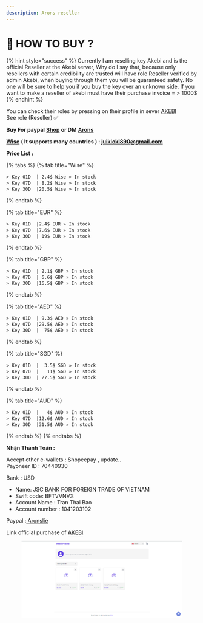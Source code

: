 ```yaml
---
description: Arons reseller
---
```


# 🔑 HOW TO BUY ?

{% hint style="success" %}
Currently I am reselling key Akebi and is the official Reseller at the Akebi server, Why do I say that, because only resellers with certain credibility are trusted will have role Reseller verified by admin Akebi, when buying through them you will be guaranteed safety. No one will be sure to help you if you buy the key over an unknown side. If you want to make a reseller of akebi must have their purchase invoice = > 1000$
{% endhint %}

You can check their roles by pressing on their profile in sever [AKEBI](https://discord.gg/akebi) \
See role (Reseller) ✅



**Buy For paypal** [**Shop**](https://arons.mysellix.io) **or DM** [**Arons** ](https://discord.com/users/727853330696634397)

[**Wise**](https://wise.com/invite/dic/tranthaib2) **( It supports many countries ) : juikiokl890@gmail.com**

**Price List :**

{% tabs %}
{% tab title="Wise" %}
```
> Key 01D  | 2.4$ Wise » In stock 
> Key 07D  | 8.2$ Wise » In stock 
> Key 30D  |20.5$ Wise » In stock
```
{% endtab %}

{% tab title="EUR" %}
```
> Key 01D  |2.4$ EUR » In stock
> Key 07D  |7.6$ EUR » In stock
> Key 30D  | 19$ EUR » In stock
```
{% endtab %}

{% tab title="GBP" %}
```
> Key 01D  | 2.1$ GBP » In stock
> Key 07D  | 6.6$ GBP » In stock 
> Key 30D  |16.5$ GBP » In stock
```
{% endtab %}

{% tab title="AED" %}
```
> Key 01D  | 9.3$ AED » In stock 
> Key 07D  |29.5$ AED » In stock
> Key 30D  |  75$ AED » In stock
```
{% endtab %}

{% tab title="SGD" %}
```
> Key 01D  |  3.5$ SGD » In stock 
> Key 07D  |   11$ SGD » In stock
> Key 30D  | 27.5$ SGD » In stock
```
{% endtab %}

{% tab title="AUD" %}
```
> Key 01D  |   4$ AUD » In stock 
> Key 07D  |12.6$ AUD » In stock
> Key 30D  |31.5$ AUD » In stock
```
{% endtab %}
{% endtabs %}

**Nhận Thanh Toán :**&#x20;

Accept other e-wallets : Shopeepay , update..\
Payoneer ID : 70440930

Bank : USD

* Name: JSC BANK FOR FOREIGN TRADE OF VIETNAM
* Swift code: BFTVVNVX
* Account Name : Tran Thai Bao
* Account number : 1041203102

Paypal :[ Aronslie](https://www.paypal.com/paypalme/aronslie)

Link official purchase of [AKEBI](https://akebi.mysellix.io/)

<figure><img src="../.gitbook/assets/Screenshot 2023-10-03 103943.png" alt=""><figcaption></figcaption></figure>
